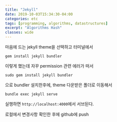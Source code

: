 ```yaml
---
title: "Jekyll"
date: 2019-10-03T15:34:30-04:00
categories: etc
tags: [programming, algorithms, datastructures]
excerpt: "Algorithms Hash"
classes: wide
---
```


마음에 드는 jekyll theme을 선택하고 터미널에서

```
gem install jekyll bundler
```

이렇게 했는데 자꾸 permission 관련 에러가 떠서

```
sudo gem install jekyll bundler
```

으로 bundler 설치한후에, theme 다운받은 폴더로 이동해서

```
bundle exec jekyll serve
```

실행하면 `http://localhost:4000`에서 서브된다.

로컬에서 변경사항 확인한 후에 github에 push
